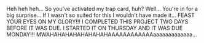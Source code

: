 Heh heh heh...
So you've activated my trap card, huh?
Well... You're in for a big surprise...
If I wasn't so suited for this I wouldn't have made it...
FEAST YOUR EYES ON MY GLORY!!!
I COMPLETED THIS PROJECT TWO DAYS BEFORE IT WAS DUE.
I STARTED IT ON THURSDAY AND IT WAS DUE MONDAY!!!
MWAHAHAHAHAHAHAHAHAAAAAAAAAAAAaaaaaaaaaaaaa...
